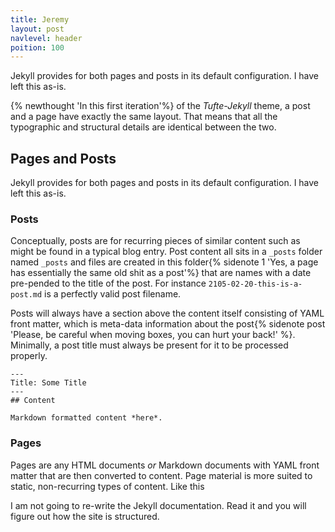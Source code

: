 ```yaml
---
title: Jeremy
layout: post
navlevel: header
poition: 100
---
```



Jekyll provides for both pages and posts in its default configuration. I have left this as-is.

{% newthought 'In this first iteration'%} of the _Tufte-Jekyll_ theme, a post and a page have exactly the same layout. That means that all the typographic and structural details are identical between the two.

## Pages and Posts

Jekyll provides for both pages and posts in its default configuration. I have left this as-is.

### Posts

Conceptually, posts are for recurring pieces of similar content such as might be found in a typical blog entry. Post content all sits in a `_posts` folder named `_posts` and files are created in this folder{% sidenote 1 'Yes, a page has essentially the same old shit as a post'%} that are names with a date pre-pended to the title of the post. For instance `2105-02-20-this-is-a-post.md` is a perfectly valid post filename.

Posts will always have a section above the content itself consisting of YAML front matter, which is meta-data information about the post{% sidenote post 'Please, be careful when moving boxes, you can hurt your back!' %}. Minimally, a post title must always be present for it to be processed properly.

    ---
    Title: Some Title
    ---
    ## Content
    
    Markdown formatted content *here*.

### Pages

Pages are any HTML documents _or_ Markdown documents with YAML front matter that are then converted to content. Page material is more suited to static, non-recurring types of content. Like this

I am not going to re-write the Jekyll documentation. Read it and you will figure out how the site is structured.
